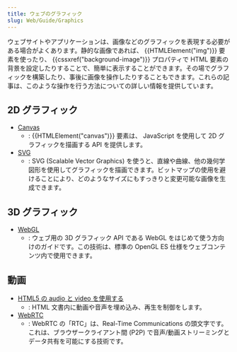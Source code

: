 ```yaml
---
title: ウェブのグラフィック
slug: Web/Guide/Graphics
---
```

ウェブサイトやアプリケーションは、画像などのグラフィックを表現する必要がある場合がよくあります。静的な画像であれば、 {{HTMLElement("img")}} 要素を使ったり、 {{cssxref("background-image")}} プロパティで HTML 要素の背景を設定したりすることで、簡単に表示することができます。その場でグラフィックを構築したり、事後に画像を操作したりすることもできます。これらの記事は、このような操作を行う方法についての詳しい情報を提供しています。

## 2D グラフィック

- [Canvas](/ja/docs/HTML/Canvas)
  - : {{HTMLElement("canvas")}} 要素は、 JavaScript を使用して 2D グラフィックを描画する API を提供します。
- [SVG](/ja/docs/Web/SVG)
  - : SVG (Scalable Vector Graphics) を使うと、直線や曲線、他の幾何学図形を使用してグラフィックを描画できます。ビットマップの使用を避けることにより、どのようなサイズにもすっきりと変更可能な画像を生成できます。

## 3D グラフィック

- [WebGL](/ja/docs/Web/WebGL)
  - : ウェブ用の 3D グラフィック API である WebGL をはじめて使う方向けのガイドです。この技術は、標準の OpenGL ES 仕様をウェブコンテンツ内で使用できます。

## 動画

- [HTML5 の audio と video を使用する](/ja/docs/Web/Guide/HTML/Using_HTML5_audio_and_video)
  - : HTML 文書内に動画や音声を埋め込み、再生を制御をします。
- [WebRTC](/ja/docs/WebRTC)
  - : WebRTC の「RTC」は、Real-Time Communications の頭文字です。これは、ブラウザークライアント間 (P2P) で音声/動画ストリーミングとデータ共有を可能にする技術です。
